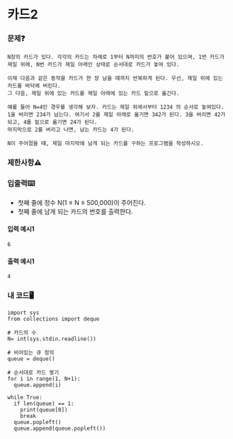 # 카드2

### 문제❓
```
N장의 카드가 있다. 각각의 카드는 차례로 1부터 N까지의 번호가 붙어 있으며, 1번 카드가 제일 위에, N번 카드가 제일 아래인 상태로 순서대로 카드가 놓여 있다.

이제 다음과 같은 동작을 카드가 한 장 남을 때까지 반복하게 된다. 우선, 제일 위에 있는 카드를 바닥에 버린다. 
그 다음, 제일 위에 있는 카드를 제일 아래에 있는 카드 밑으로 옮긴다.

예를 들어 N=4인 경우를 생각해 보자. 카드는 제일 위에서부터 1234 의 순서로 놓여있다. 
1을 버리면 234가 남는다. 여기서 2를 제일 아래로 옮기면 342가 된다. 3을 버리면 42가 되고, 4를 밑으로 옮기면 24가 된다. 
마지막으로 2를 버리고 나면, 남는 카드는 4가 된다.

N이 주어졌을 때, 제일 마지막에 남게 되는 카드를 구하는 프로그램을 작성하시오.
```

### 제한사항⚠️


### 입출력⌨️
* 첫째 줄에 정수 N(1 ≤ N ≤ 500,000)이 주어진다.
* 첫째 줄에 남게 되는 카드의 번호를 출력한다.

#### 입력 예시1
```
6
```
#### 출력 예시1
```
4
```


### 내 코드🖥️
```
import sys
from collections import deque

# 카드의 수
N= int(sys.stdin.readline())

# 비어있는 큐 정의
queue = deque()

# 순서대로 카드 쌓기
for i in range(1, N+1):
  queue.append(i)

while True:
  if len(queue) == 1:
    print(queue[0])
    break
  queue.popleft()
  queue.append(queue.popleft())
```


